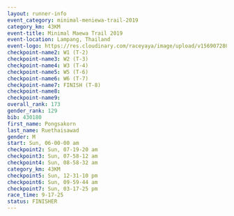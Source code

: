 ```yaml
---
layout: runner-info 
event_category: minimal-meniewa-trail-2019 
category_km: 43KM
event-title: Minimal Maewa Trail 2019 
event-location: Lampang, Thailand 
event-logo: https://res.cloudinary.com/raceyaya/image/upload/v1569072805/logo/minimal-trail_ktnvsp.jpg 
checkpoint-name2: W1 (T-2) 
checkpoint-name3: W2 (T-3) 
checkpoint-name4: W3 (T-4) 
checkpoint-name5: W5 (T-6) 
checkpoint-name6: W6 (T-7) 
checkpoint-name7: FINISH (T-8) 
checkpoint-name8: 
checkpoint-name9: 
overall_rank: 173
gender_rank: 129
bib: 430180
first_name: Pongsakorn
last_name: Ruethaisawad
gender: M
start: Sun, 06-00-00 am
checkpoint2: Sun, 07-19-20 am
checkpoint3: Sun, 07-58-12 am
checkpoint4: Sun, 08-58-32 am
category_km: 43KM
checkpoint5: Sun, 12-31-10 pm
checkpoint6: Sun, 09-59-44 am
checkpoint7: Sun, 03-17-25 pm
race_time: 9-17-25
status: FINISHER
---
```

